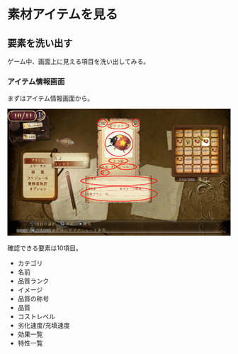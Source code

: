 # 素材アイテムを見る

## 要素を洗い出す

ゲーム中、画面上に見える項目を洗い出してみる。

### アイテム情報画面
まずはアイテム情報画面から。

![素材アイテム](img/materialItem.png)

確認できる要素は10項目。
- カテゴリ
- 名前
- 品質ランク
- イメージ
- 品質の称号
- 品質
- コストレベル
- 劣化速度/充填速度
- 効果一覧
- 特性一覧
